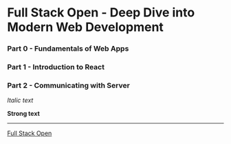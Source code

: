 # Full Stack Open - Deep Dive into Modern Web Development

### Part 0 - Fundamentals of Web Apps

### Part 1 - Introduction to React

### Part 2 - Communicating with Server

_Italic text_

**Strong text**

---

[Full Stack Open](http://www.fullstackopen.com)
